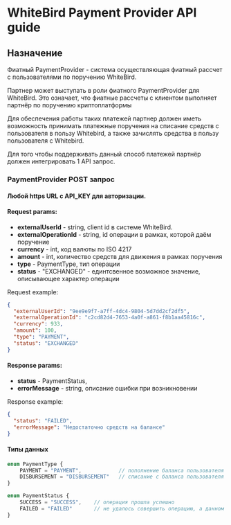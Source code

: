# WhiteBird Payment Provider API guide

## Назначение

Фиатный PaymentProvider - система осуществляющая фиатный рассчет с пользователями по поручению WhiteBird.

Партнер может выступать в роли фиатного PaymentProvider для WhiteBird.
Это означает, что фиатные рассчеты с клиентом выполняет партнёр по поручению криптоплатформы

Для обеспечения работы таких платежей партнер должен иметь возможность принимать платежные поручения на списание средств с пользователя в пользу Whitebird, а также зачислять средства в пользу пользователя с Whitebird.

Для того чтобы поддерживать данный способ платежей партнёр должен интегрировать 1 API запрос.

### PaymentProvider POST запрос

#### Любой https URL с API_KEY для авторизации.

#### Request params:
- **externalUserId** - string, client id в системе WhiteBird.
- **externalOperationId** - string, id операции в рамках, которой даём поручение
- **currency** - int, код валюты по ISO 4217
- **amount** - int, количество средств для движения в рамках поручения
- **type** - PaymentType, тип операции
- **status** - "EXCHANGED" - единтсвенное возможное значение, описывающее характер операции

Request example:
``` json
{
  "externalUserId": "9ee9e9f7-a7ff-4dc4-9804-5d7dd2cf2df5",
  "externalOperationId": "c2cd82d4-7653-4a0f-a861-f8b1aa45816c",
  "currency": 933,
  "amount": 100,
  "type": "PAYMENT",
  "status": "EXCHANGED"
}
```

#### Response params:
- **status** - PaymentStatus,
- **errorMessage** - string, описание ошибки при возникновении

Response example:
``` json
{
  "status": "FAILED",
  "errorMessage": "Недостаточно средств на балансе"
}
```

#### Типы данных

```typescript
enum PaymentType {
    PAYMENT = "PAYMENT",            // пополнение баланса пользователя
    DISBURSEMENT = "DISBURSEMENT"   // списание с баланса пользователя
}

enum PaymentStatus {
    SUCCESS = "SUCCESS",    // операция прошла успешно
    FAILED = "FAILED"       // не удалось совершить операцию, а данном случае ожидаем errorMessage.
}
```